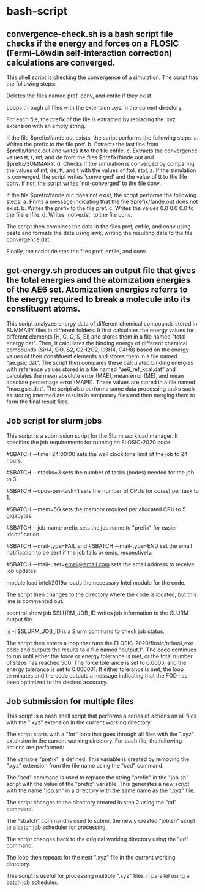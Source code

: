 # bash-script

## **convergence-check.sh** is a bash script file checks if the energy and forces on a FLOSIC (Fermi–Löwdin self-interaction correction) calculations are converged. 


This shell script is checking the convergence of a simulation. The script has the following steps:

Deletes the files named pref, conv, and enfile if they exist.

Loops through all files with the extension .xyz in the current directory.

For each file, the prefix of the file is extracted by replacing the .xyz extension with an empty string.

If the file $prefix/fande.out exists, the script performs the following steps:
a. Writes the prefix to the file pref.
b. Extracts the last line from $prefix/fande.out and writes it to the file enfile.
c. Extracts the convergence values tt, t, mf, and de from the files $prefix/fande.out and $prefix/SUMMARY.
d. Checks if the simulation is converged by comparing the values of mf, de, tt, and t with the values of ftol, etol, z. If the simulation is converged, the script writes 'converged' and the value of tt to the file conv. If not, the script writes 'not-converged' to the file conv.

If the file $prefix/fande.out does not exist, the script performs the following steps:
a. Prints a message indicating that the file $prefix/fande.out does not exist.
b. Writes the prefix to the file pref.
c. Writes the values 0.0 0.0 0.0 to the file enfile.
d. Writes 'not-exist' to the file conv.

The script then combines the data in the files pref, enfile, and conv using paste and formats the data using awk, writing the resulting data to the file convergence.dat.

Finally, the script deletes the files pref, enfile, and conv.

## **get-energy.sh** produces an output file that gives the total energies and the atomization energies of the AE6 set. Atomization energies referrs to the energy required to break a molecule into its constituent atoms. 

This script analyzes energy data of different chemical compounds stored in SUMMARY files in different folders. It first calculates the energy values for different elements (H, C, O, S, Si) and stores them in a file named "total-energy.dat". Then, it calculates the binding energy of different chemical compounds (SiH4, SiO, S2, C2H2O2, C3H4, C4H8) based on the energy values of their constituent elements and stores them in a file named "ae.gsic.dat". The script then compares these calculated binding energies with reference values stored in a file named "ae6_ref_kcal.dat" and calculates the mean absolute error (MAE), mean error (ME), and mean absolute percentage error (MAPE). These values are stored in a file named "mae.gsic.dat". The script also performs some data processing tasks such as storing intermediate results in temporary files and then merging them to form the final result files.


## **Job script for slurm jobs**

This script is a submission script for the Slurm workload manager. It specifies the job requirements for running an FLOSIC-2020 code.

#SBATCH --time=24:00:00 sets the wall clock time limit of the job to 24 hours.

#SBATCH --ntasks=3 sets the number of tasks (nodes) needed for the job to 3.

#SBATCH --cpus-per-task=1 sets the number of CPUs (or cores) per task to 1.

#SBATCH --mem=5G sets the memory required per allocated CPU to 5 gigabytes.

#SBATCH --job-name prefix sets the job name to "prefix" for easier identification.

#SBATCH --mail-type=FAIL and #SBATCH --mail-type=END set the email notification to be sent if the job fails or ends, respectively.

#SBATCH --mail-user=email@email.com sets the email address to receive job updates.

module load intel/2019a loads the necessary Intel module for the code.

The script then changes to the directory where the code is located, but this line is commented out.

scontrol show job $SLURM_JOB_ID writes job information to the SLURM output file.

js -j $SLURM_JOB_ID is a Slurm command to check job status.

The script then enters a loop that runs the FLOSIC-2020/flosic/nrlmol_exe code and outputs the results to a file named "output.1". The code continues to run until either the force or energy tolerance is met, or the total number of steps has reached 500. The force tolerance is set to 0.0005, and the energy tolerance is set to 0.000001. If either tolerance is met, the loop terminates and the code outputs a message indicating that the FOD has been optimized to the desired accuracy.

## **Job submission for multiple files**

This script is a bash shell script that performs a series of actions on all files with the ".xyz" extension in the current working directory.

The script starts with a "for" loop that goes through all files with the ".xyz" extension in the current working directory. For each file, the following actions are performed:

The variable "prefix" is defined. This variable is created by removing the ".xyz" extension from the file name using the "sed" command.

The "sed" command is used to replace the string "prefix" in the "job.sh" script with the value of the "prefix" variable. This generates a new script with the name "job.sh" in a directory with the same name as the ".xyz" file.

The script changes to the directory created in step 2 using the "cd" command.

The "sbatch" command is used to submit the newly created "job.sh" script to a batch job scheduler for processing.

The script changes back to the original working directory using the "cd" command.

The loop then repeats for the next ".xyz" file in the current working directory.

This script is useful for processing multiple ".xyz" files in parallel using a batch job scheduler.
